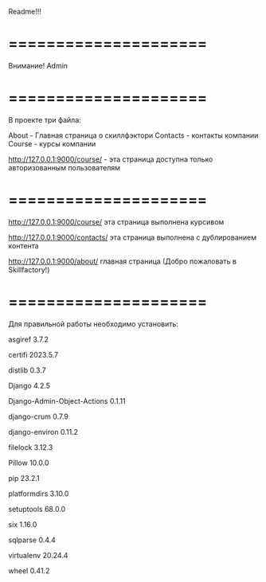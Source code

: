 Readme!!! 

=====================
=====================

Внимание! Admin 

=====================
=====================

В проекте три файла:
 
About - Главная страница о скиллфэктори
Contacts - контакты компании
Course - курсы компании


http://127.0.0.1:9000/course/ - эта страница доступна  только авторизованным пользователям 


=====================
=====================

http://127.0.0.1:9000/course/ эта страница выполнена курсивом

http://127.0.0.1:9000/contacts/ эта страница выполнена с дублированием контента

http://127.0.0.1:9000/about/ главная страница (Добро пожаловать в Skillfactory!)

=====================
=====================
Для правильной работы необходимо установить:

asgiref                     3.7.2

certifi                     2023.5.7

distlib                     0.3.7

Django                      4.2.5

Django-Admin-Object-Actions 0.1.11

django-crum                 0.7.9

django-environ              0.11.2

filelock                    3.12.3

Pillow                      10.0.0

pip                         23.2.1

platformdirs                3.10.0

setuptools                  68.0.0

six                         1.16.0

sqlparse                    0.4.4

virtualenv                  20.24.4

wheel                       0.41.2



